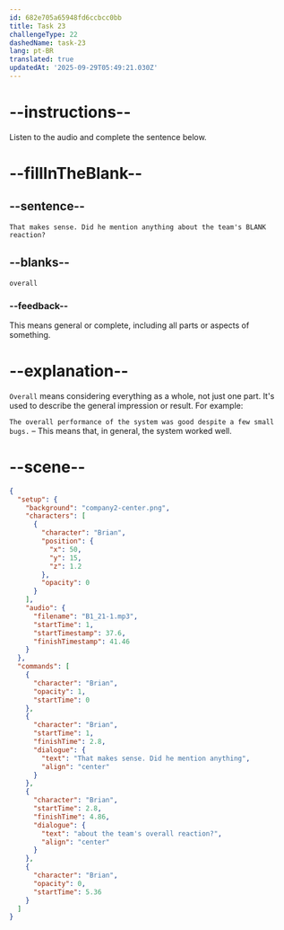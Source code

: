 ```yaml
---
id: 682e705a65948fd6ccbcc0bb
title: Task 23
challengeType: 22
dashedName: task-23
lang: pt-BR
translated: true
updatedAt: '2025-09-29T05:49:21.030Z'
---
```


<!-- (Audio) Brian: That makes sense. Did he mention anything about the team's overall reaction? -->

# --instructions--

Listen to the audio and complete the sentence below.

# --fillInTheBlank--

## --sentence--

`That makes sense. Did he mention anything about the team's BLANK reaction?`

## --blanks--

`overall`

### --feedback--

This means general or complete, including all parts or aspects of something.

# --explanation--

`Overall` means considering everything as a whole, not just one part. It's used to describe the general impression or result. For example:

`The overall performance of the system was good despite a few small bugs.` – This means that, in general, the system worked well.

# --scene--

```json
{
  "setup": {
    "background": "company2-center.png",
    "characters": [
      {
        "character": "Brian",
        "position": {
          "x": 50,
          "y": 15,
          "z": 1.2
        },
        "opacity": 0
      }
    ],
    "audio": {
      "filename": "B1_21-1.mp3",
      "startTime": 1,
      "startTimestamp": 37.6,
      "finishTimestamp": 41.46
    }
  },
  "commands": [
    {
      "character": "Brian",
      "opacity": 1,
      "startTime": 0
    },
    {
      "character": "Brian",
      "startTime": 1,
      "finishTime": 2.8,
      "dialogue": {
        "text": "That makes sense. Did he mention anything",
        "align": "center"
      }
    },
    {
      "character": "Brian",
      "startTime": 2.8,
      "finishTime": 4.86,
      "dialogue": {
        "text": "about the team's overall reaction?",
        "align": "center"
      }
    },
    {
      "character": "Brian",
      "opacity": 0,
      "startTime": 5.36
    }
  ]
}
```
